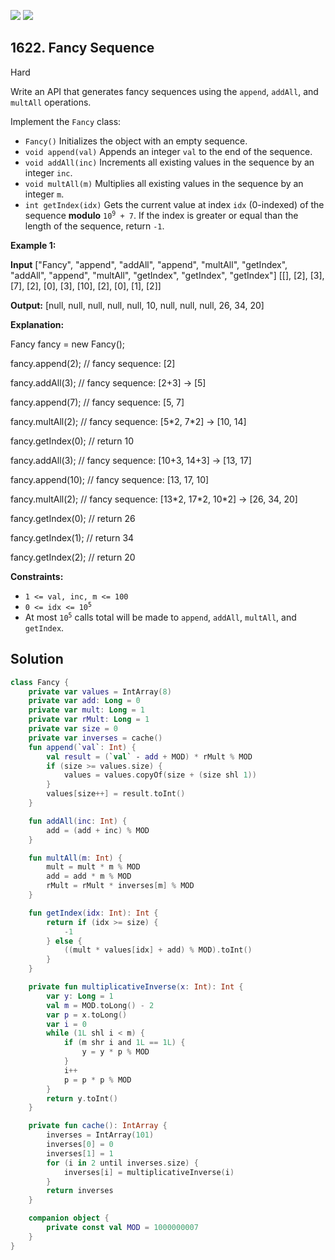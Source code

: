 [![](https://img.shields.io/github/stars/javadev/LeetCode-in-Kotlin?label=Stars&style=flat-square)](https://github.com/javadev/LeetCode-in-Kotlin)
[![](https://img.shields.io/github/forks/javadev/LeetCode-in-Kotlin?label=Fork%20me%20on%20GitHub%20&style=flat-square)](https://github.com/javadev/LeetCode-in-Kotlin/fork)

## 1622\. Fancy Sequence

Hard

Write an API that generates fancy sequences using the `append`, `addAll`, and `multAll` operations.

Implement the `Fancy` class:

*   `Fancy()` Initializes the object with an empty sequence.
*   `void append(val)` Appends an integer `val` to the end of the sequence.
*   `void addAll(inc)` Increments all existing values in the sequence by an integer `inc`.
*   `void multAll(m)` Multiplies all existing values in the sequence by an integer `m`.
*   `int getIndex(idx)` Gets the current value at index `idx` (0-indexed) of the sequence **modulo** <code>10<sup>9</sup> + 7</code>. If the index is greater or equal than the length of the sequence, return `-1`.

**Example 1:**

**Input** ["Fancy", "append", "addAll", "append", "multAll", "getIndex", "addAll", "append", "multAll", "getIndex", "getIndex", "getIndex"] [[], [2], [3], [7], [2], [0], [3], [10], [2], [0], [1], [2]]

**Output:** [null, null, null, null, null, 10, null, null, null, 26, 34, 20]

**Explanation:** 

Fancy fancy = new Fancy(); 

fancy.append(2); // fancy sequence: [2] 

fancy.addAll(3); // fancy sequence: [2+3] -> [5] 

fancy.append(7); // fancy sequence: [5, 7] 

fancy.multAll(2); // fancy sequence: [5\*2, 7\*2] -> [10, 14] 

fancy.getIndex(0); // return 10 

fancy.addAll(3); // fancy sequence: [10+3, 14+3] -> [13, 17] 

fancy.append(10); // fancy sequence: [13, 17, 10] 

fancy.multAll(2); // fancy sequence: [13\*2, 17\*2, 10\*2] -> [26, 34, 20] 

fancy.getIndex(0); // return 26 

fancy.getIndex(1); // return 34 

fancy.getIndex(2); // return 20

**Constraints:**

*   `1 <= val, inc, m <= 100`
*   <code>0 <= idx <= 10<sup>5</sup></code>
*   At most <code>10<sup>5</sup></code> calls total will be made to `append`, `addAll`, `multAll`, and `getIndex`.

## Solution

```kotlin
class Fancy {
    private var values = IntArray(8)
    private var add: Long = 0
    private var mult: Long = 1
    private var rMult: Long = 1
    private var size = 0
    private var inverses = cache()
    fun append(`val`: Int) {
        val result = (`val` - add + MOD) * rMult % MOD
        if (size >= values.size) {
            values = values.copyOf(size + (size shl 1))
        }
        values[size++] = result.toInt()
    }

    fun addAll(inc: Int) {
        add = (add + inc) % MOD
    }

    fun multAll(m: Int) {
        mult = mult * m % MOD
        add = add * m % MOD
        rMult = rMult * inverses[m] % MOD
    }

    fun getIndex(idx: Int): Int {
        return if (idx >= size) {
            -1
        } else {
            ((mult * values[idx] + add) % MOD).toInt()
        }
    }

    private fun multiplicativeInverse(x: Int): Int {
        var y: Long = 1
        val m = MOD.toLong() - 2
        var p = x.toLong()
        var i = 0
        while (1L shl i < m) {
            if (m shr i and 1L == 1L) {
                y = y * p % MOD
            }
            i++
            p = p * p % MOD
        }
        return y.toInt()
    }

    private fun cache(): IntArray {
        inverses = IntArray(101)
        inverses[0] = 0
        inverses[1] = 1
        for (i in 2 until inverses.size) {
            inverses[i] = multiplicativeInverse(i)
        }
        return inverses
    }

    companion object {
        private const val MOD = 1000000007
    }
}
```